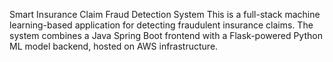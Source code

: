 
Smart Insurance Claim Fraud Detection System This is a full-stack machine learning-based application for detecting fraudulent insurance claims. The system combines a Java Spring Boot frontend with a Flask-powered Python ML model backend, hosted on AWS infrastructure.

